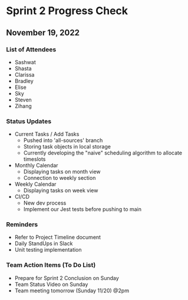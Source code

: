 # Sprint 2 Progress Check
## November 19, 2022

### List of Attendees
- Sashwat
- Shasta
- Clarissa
- Bradley
- Elise
- Sky
- Steven
- Zihang

### Status Updates
* Current Tasks / Add Tasks
  * Pushed into 'all-sources' branch
  * Storing task objects in local storage
  * Currently developing the "naive" scheduling algorithm to allocate timeslots
* Monthly Calendar
  * Displaying tasks on month view
  * Connection to weekly section
* Weekly Calendar
  * Displaying tasks on week view 
* CI/CD
  * New dev process
  * Implement our Jest tests before pushing to main

### Reminders
* Refer to Project Timeline document
* Daily StandUps in Slack
* Unit testing implementation

### Team Action Items (To Do List)
* Prepare for Sprint 2 Conclusion on Sunday
* Team Status Video on Sunday
* Team meeting tomorrow (Sunday 11/20) @2pm
